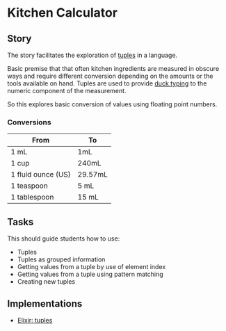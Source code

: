# Kitchen Calculator

## Story

The story facilitates the exploration of [tuples][type-tuple] in a language.

Basic premise that that often kitchen ingredients are measured in obscure ways and require different conversion depending on the amounts or the tools available on hand. Tuples are used to provide [duck typing][concept-duck-typing] to the numeric component of the measurement.

So this explores basic conversion of values using floating point numbers.

### Conversions

| From               | To      |
| ------------------ | ------- |
| 1 mL               | 1mL     |
| 1 cup              | 240mL   |
| 1 fluid ounce (US) | 29.57mL |
| 1 teaspoon         | 5 mL    |
| 1 tablespoon       | 15 mL   |

## Tasks

This should guide students how to use:

- Tuples
- Tuples as grouped information
- Getting values from a tuple by use of element index
- Getting values from a tuple using pattern matching
- Creating new tuples

## Implementations

- [Elixir: tuples][implementation-elixir]

[concept-duck-typing]: https://github.com/exercism/v3/blob/main/reference/concepts/duck_typing.md
[type-tuple]: https://github.com/exercism/v3/blob/main/reference/types/tuple.md
[implementation-elixir]: https://github.com/exercism/elixir/blob/main/exercises/concept/kitchen-calculator/.docs/instructions.md
